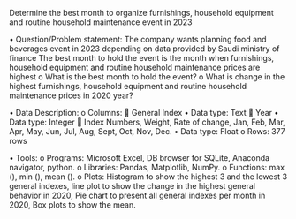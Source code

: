 

Determine the best month to organize furnishings, household equipment and routine household maintenance event in 2023

•	Question/Problem statement:
The company wants planning food and beverages event in 2023 depending on data provided by Saudi ministry of finance
The best month to hold the event is the month when furnishings, household equipment and routine household maintenance prices are highest
o	What is the best month to hold the event?
o	What is change in the highest furnishings, household equipment and routine household maintenance prices in 2020 year? 

•	Data Description:
o	Columns: 
	 General Index
•	Data type: Text
	Year
•	Data type: Integer
	Index Numbers, Weight, Rate of change, Jan, Feb, Mar, Apr, May, Jun, Jul, Aug, Sept, Oct, Nov, Dec.
•	Data type: Float
o	Rows: 377 rows

•	Tools:
o	Programs: Microsoft Excel, DB browser for SQLite, Anaconda navigator, python.
o	Libraries: Pandas, Matplotlib, NumPy.
o	Functions: max (), min (), mean ().
o	Plots: Histogram to show the highest 3 and the lowest 3 general indexes,
line plot to show the change in the highest general behavior in 2020, Pie chart to present all general indexes per month in 2020, Box plots to show the mean.


